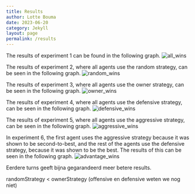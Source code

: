 ```yaml
---
title: Results 
author: Lotte Bouma
date: 2023-06-20
category: Jekyll
layout: page
permalink: /results
---
```



The results of experiment 1 can be found in the following graph.
![all_wins](./assets/images/all_wins.jpg)


The results of experiment 2, where all agents use the random strategy, can be seen in the following graph.
![random_wins](./assets/images/random_wins.jpg)

The results of experiment 3, where all agents use the owner strategy, can be seen in the following graph.
![owner_wins](./assets/images/owner_wins.jpg)

The results of experiment 4, where all agents use the defensive strategy, can be seen in the following graph.
![defensive_wins](./assets/images/defensive_wins.jpg)

The results of experiment 5, where all agents use the aggressive strategy, can be seen in the following graph.
![aggressive_wins](./assets/images/aggressive_wins.jpg)

In experiment 6, the first agent uses the aggressive strategy because it was shown to be second-to-best, and the rest of the agents use the defensive strategy, because it was shown to be the best. The results of this can be seen in the following graph.
![advantage_wins](./assets/images/advantage_wins.jpg)



Eerdere turns geeft bijna gegarandeerd meer betere results. 

randomStrategy < ownerStrategy (offensive en defensive weten we nog niet)